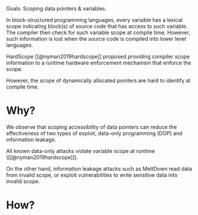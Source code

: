 Goals: Scoping data pointers & variables.

In block-structured programming languages, every variable has a lexical scope indicating block(s) of source code that has access to such variable. The compiler then check for such variable scope at compile time. However, such information is lost when the source code is compiled into lower level languages.

HardScope [[@nyman2019hardscope]] proposed providing compiler scope information to a runtime hardware enforcement mechanism that enforce the scope. 

However, the scope of dynamically allocated pointers are hard to identify at compile time.

# Why?
We observe that scoping accessibility of data pointers can reduce the effectiveness of two types of exploit, data-only programming (DOP) and information leakage. 

All known data-only attacks violate variable scope at runtime ([[@nyman2019hardscope]]).

On the other hand, information leakage attacks  such as MeltDown read data from invalid scope, or exploit vulnerabilities to write sensitive data into invalid scope.
# How?